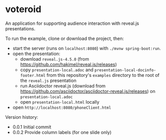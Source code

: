 # voteroid

An application for supporting audience interaction with reveal.js presentations.

To run the example, clone or download the project, then:
- start the server (runs on `localhost:8080`) with `./mvnw spring-boot:run`.
- open the presentation: 
    - download `reveal.js-4.5.0` (from https://github.com/hakimel/reveal.js/releases) 
    - copy `presentation-local.adoc` and `presentation-local-docinfo-footer.html` from this repository's `examples` directory to the root of the `reveal.js` presentation
    - run Asciidoctor reveal.js (download from https://github.com/asciidoctor/asciidoctor-reveal.js/releases) on  `presentation-local.adoc` 
    - open `presentation-local.html` locally
- open `http://localhost:8080/phoneClient.html`

Version history:
- 0.0.1 Initial commit
- 0.0.2 Provide column labels (for one slide only)